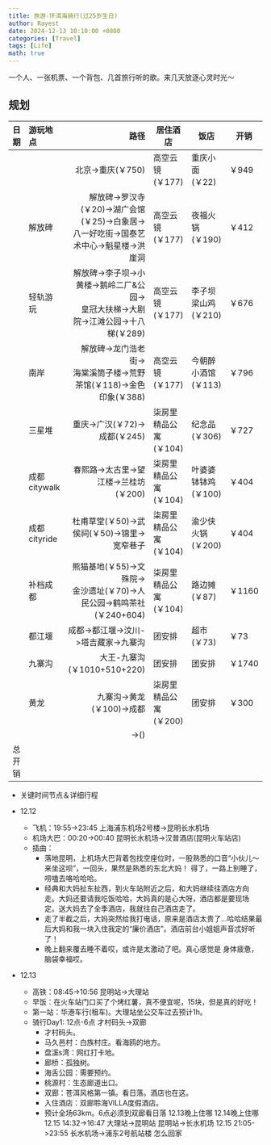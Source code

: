 ```yaml
---
title: 旅游-环洱海骑行(过25岁生日)
author: Rayest
date: 2024-12-13 10:10:00 +0800
categories: [Travel]
tags: [Life]
math: true
---
```


​一个人、一张机票、一个背包、几首旅行听的歌。来几天放逐心灵时光～

## 规划

| 日期 | 游玩地点| 路径 | 居住酒店 | 饭店 | 开销
|:-----------------------------|:-----------------|--------:|--| -- | -- |
||| 北京->重庆(￥750) |高空云镜(￥177)|重庆小面(￥22)|￥949
||解放碑|解放碑->罗汉寺(￥20)->湖广会馆(￥25)->白象居-><br>八一好吃街->国泰艺术中心->魁星楼->洪崖洞|高空云镜(￥177)|夜福火锅(￥190)|￥412
||轻轨游玩|解放碑->李子坝->小黄楼->鹅岭二厂&公园-><br>皇冠大扶梯->大剧院->江滩公园->十八梯(￥289)|高空云镜(￥177)|李子坝梁山鸡(￥210)|￥676
||南岸|解放碑->龙门浩老街-><br>海棠溪筒子楼->荒野茶馆(￥118)->金色印象(￥388)|高空云镜(￥177)|今朝醉小酒馆(￥113)|￥796
||三星堆|重庆->广汉(￥72)->成都(￥245)|柒房里精品公寓(￥104)|纪念品(￥306)|￥727
||成都citywalk|春熙路->太古里->望江楼->兰桂坊(￥200)|柒房里精品公寓(￥104)|叶婆婆钵钵鸡(￥100)|￥404
||成都cityride|杜甫草堂(￥50)->武侯祠(￥50)->锦里->宽窄巷子|柒房里精品公寓(￥104)|渝少侠火锅(￥200)|￥404
||补档成都|熊猫基地(￥55)->文殊院-><br>金沙遗址(￥70)->人民公园->鹤鸣茶社(￥240+604)|柒房里精品公寓(￥104)|路边摊(￥87)|￥1160
||都江堰|成都->都江堰->汶川->塔吉藏家->九寨沟|团安排|超市(￥73)|￥73
||九寨沟|大王-九寨沟(￥1010+510+220)|团安排|团安排|￥1740
||黄龙|九寨沟->黄龙(￥100)->成都|柒房里精品公寓(￥200)|团安排|￥300
|||->()|
|总开销|||||

- 关键时间节点＆详细行程

- 12.12
  - 飞机：19:55->23:45 上海浦东机场2号楼->昆明长水机场
  - 机场大巴：00:20->00:40 昆明长水机场->汉普酒店(昆明火车站店)
  - 插曲：
    - 落地昆明，上机场大巴背着包找空座位时，一股熟悉的口音“小伙儿～来坐这呗”，一回头，果然是熟悉的东北大妈！
得了，一路上别睡了，唠嗑去咯哈哈哈。
    - 经典和大妈扯东扯西，到火车站附近之后，和大妈继续往酒店方向走。大妈还要请我吃饭哈哈，大妈真的是心大呀，酒店都是要现场定。送大妈去了全季酒店，我就往自己酒店走了。
    - 走了半截之后，大妈突然给我打电话，原来是酒店太贵了...哈哈结果最后大妈和我一块入住我定的“廉价酒店”。酒店前台小姐姐声音忒好听了！
    - 晚上翻来覆去睡不着哎，或许是太激动了吧。真心感觉是 身体疲惫，脑袋幸福哎。

- 12.13
  - 高铁：08:45->10:56 昆明站->大理站
  - 早饭：在火车站门口买了个烤红薯，真不便宜呢，15块，但是真的好吃！
  - 第一站：华港车行(租车)。大理站坐公交车过去预计1h。
  - 骑行Day1: 12点-6点 才村码头->双廊
    - 才村码头。
    - 马久邑村：白族村庄。看海鸥的地方。
    - 盘溪s湾：网红打卡地。
    - 廊桥：孤独树。
    - 海舌公园：需要预约。
    - 桃源村：生态廊道出口。
    - 双廊：苍洱风格第一镇。看日落。酒店也在这。
    - 入住酒店：双廊聆海VILLA度假酒店。
    - 预计全场63km。6点必须到双廊看日落
12.13晚上住哪
12.14晚上住哪
12.15 14:32->16:47 大理站->昆明站
昆明站->长水机场
12.15 21:05->23:55 长水机场->浦东2号航站楼
怎么回家